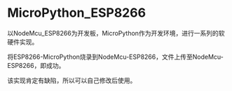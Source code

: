 # MicroPython_ESP8266

以NodeMcu_ESP8266为开发板，MicroPython作为开发环境，进行一系列的软硬件实现。

将ESP8266-MicroPython烧录到NodeMcu-ESP8266，文件上传至NodeMcu-ESP8266，即成功。

该实现肯定有缺陷，所以可以自己修改后使用。
